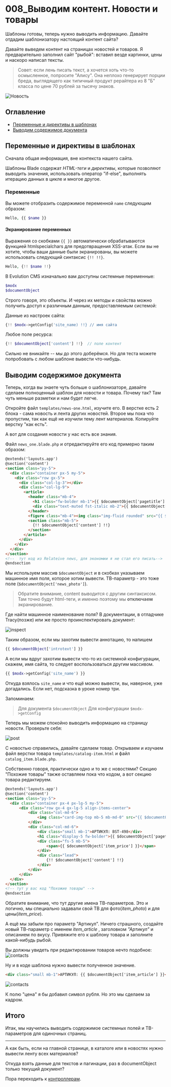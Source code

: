 # 008_Выводим контент. Новости и товары

Шаблоны готовы, теперь нужно выводить информацию. Давайте отдадим шаблонизатору настоящий контент сайта? 

Давайте выведем контент на страницах новостей и товаров. 
Я предварительно заполнил сайт "рыбой": вставил везде картинки, цены и наскоро написал тексты.

> Совет: если лень писать текст, а хочется хоть что-то осмысленное, попросите "Алису". Она неплохо генерирует порции бреда, выглядящего как типичный продукт рерайтера из 8 "Б" класса по цене 70 рублей за тысячу знаков.

![Новость](/assets/images/s47.png)

## Оглавление

- [Переменные и директивы в шаблонах](#part1)
- [Выводим содержимое документа](#part2)

## Переменные и директивы в шаблонах <a name="part1"></a>

Сначала общая информация, вне контекста нашего сайта.

Шаблоны Blade содержат *HTML-теги* и *директивы*, которые позволяют выводить значения, использовать оператор "if-else", выполнять итерацию данных в цикле и многое другое.

### Переменные

Вы можете отобразить содержимое переменной `name` следующим образом:

```php
Hello, {{ $name }}
```

#### Экранирование переменных

Выражения со скобками `{{ }}` автоматически обрабатываются функцией htmlspecialchars для предотвращения XSS-атак. Если вы не хотите, чтобы ваши данные были экранированы, вы можете использовать следующий синтаксис `{!! !!}`.

```php
Hello, {!! $name !!}
```

В Evolution CMS изначально вам доступны системные переменные:

```php
$modx
$documentObject
```

Строго говоря, это объекты. И через их методы и свойства можно получить доступ к различным данным, предоставляемым системой:

Данные из настроек сайта:

```php
{!! $modx->getConfig('site_name) !!} // имя сайта
```

Любое поле ресурса:

```php
{!! $documentObject['content'] !!}  // поле контент
```

Сильно не вникайте -- мы до этого доберёмся. Но для теста можете попробовать с любом шаблоне вывести что-нибудь.

## Выводим содержимое документа <a name="part2"></a>

Теперь, когда вы знаете чуть больше о шаблонизаторе, давайте сделаем полноценный шаблон для новости и товара. Почему так? Там чуть меньше разметки и нам будет легче.

Откройте файл `templates/news-one.html`, изучите его. В верстке есть 2 блока - сама новость и лента других новостей. Второе мы пока что пропустим, так как ещё не изучили тему лент материалов. Копируйте верстку "как есть".

А вот для создания новости у нас есть все знания.

Файл  `news_one.blade.php` и отредактируйте его код примерно таким образом:
 
```html
@extends('layouts.app')
@section('content')
<section class="py-5">
  <div class="container px-5 my-5">
    <div class="row gx-5">
      <div class="col-lg-3"></div>
      <div class="col-lg-9">
        <article>
          <header class="mb-4">
            <h1 class="fw-bolder mb-1">{{ $documentObject['pagetitle'] }}</h1>
            <div class="text-muted fst-italic mb-2">{{ $documentObject['createdon'] }}</div>
          </header>
          <figure class="mb-4"><img class="img-fluid rounded" src="{{ $documentObject['news_photo'] }}" /></figure>
          <section class="mb-5">
            {!! $documentObject['content'] !!}
          </section>
        </article>
      </div>
    </div>
  </div>
</section>
<!--  тут код из Relateive news, для экономии я не стал его писать-->
@endsection
```

Мы используем массив `$documentObject` и в скобках указываем машинное имя поля, которое хотим вывести. ТВ-параметр - это тоже поле (`$documentObject['news_photo']`).

> Обратите внимание, content выводится с другим синтаксисом. Там точно будут html-теги, и именно поэтому мы **отключаем** экранирование.

Где найти машинное наименование поля? В документации, в отладчике Tracy(позже) или же просто проинспектировать документ:

![inspect](assets/images/s48.png)

Таким образом, если мы захотим вывести аннотацию, то напишем

```php
{{ $documentObject['introtext'] }}
```

А если мы вдруг захотим вывести что-то из системной конфигурации, скажем, имя сайта, то следует воспользоваться другим массивом.

```php
{{ $modx->getConfig('site_name') }}
```

Откуда взялось `site_name` и что ещё можно вывести, вы, наверное, уже догадались. Если нет, подсказка в уроке номер три.

Запоминаем:

> Для документа `$documentObject`
> Для конфигурации `$modx->getConfig`

Теперь мы можем спокойно выводить информацию на страницу новости. Проверьте себя:

![post](/assets/images/s49.png)

С новостью справились, давайте сделаем товар. Открываем и изучаем файл верстки товара `templates/catalog-item.html` и файл `catalog_item.blade.php`.

Собственно говоря, практически одно и то же с новостями? Секцию "Похожие товары" также оставляем пока что кодом, а вот секцию товара редактируем.

<!-- prettier-ignore -->
```html
@extends('layouts.app')
@section('content')
<section class="py-5">
  <div class="container px-4 px-lg-5 my-5">
      <div class="row gx-4 gx-lg-5 align-items-center">
          <div class="col-md-6">
              <img class="card-img-top mb-5 mb-md-0" src="{{ $documentObject['item_photo'] }}" />
          </div>
          <div class="col-md-6">
              <div class="small mb-1">АРТИКУЛ: BST-498</div>
              <h1 class="display-5 fw-bolder">{{ $documentObject['pagetitle'] }}</h1>
              <div class="fs-5 mb-5">
                  <span>{{ $documentObject['item_price'] }}</span>
              </div>
              <div class="lead">
                  {!! $documentObject['content'] !!}
              </div>
          </div>
      </div>
  </div>
</section>
<!-- тут у вас код "Похожие товары" -->
@endsection
```
Обратите внимание, что тут другие имена ТВ-параметров. Это и логично, мы специально задавали свой ТВ для фото(*item_photo*) и для цены(*item_price*).

А ещё мы забыли про параметр "Артикул". Ничего страшного, создайте новый ТВ-параметр с именем *item_article* , заголовком *"Артикул"* и описанием по вкусу. Привяжите его к шаблону товара и заполните какой-нибудь рыбой.

Вы должны увидеть при редактировании товаров нечто подобное:
![contacts](assets/images/s50.png)


Ну и в коде шаблона нужно вывести полученное значение.

```html
<div class="small mb-1">АРТИКУЛ: {{ $documentObject['item_article'] }}</div>
```


![contacts](assets/images/s51.png)

К полю "цена" я бы добавил символ рубля. Но это мы сделаем за кадром.

## Итого

Итак, мы научились выводить содержимое системных полей и ТВ-параметров для одиночных страниц.

---

А как быть, если на главной странице, в каталоге или в новостях нужно вывести ленту всех материалов?

Откуда взять данные для текстов и пагинации, раз в documentObject только текущий документ?

Пора переходить к [контроллерам](/009_Контроллеры%20в%20Evolution%20CMS.md).